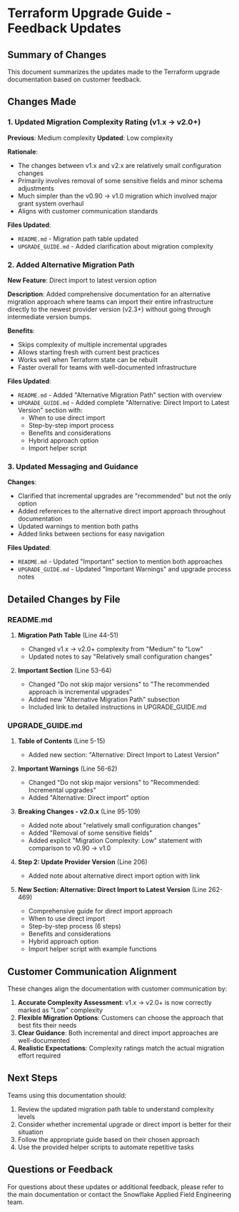 # Terraform Upgrade Guide - Feedback Updates

## Summary of Changes

This document summarizes the updates made to the Terraform upgrade documentation based on customer feedback.

## Changes Made

### 1. Updated Migration Complexity Rating (v1.x → v2.0+)

**Previous**: Medium complexity
**Updated**: Low complexity

**Rationale**: 
- The changes between v1.x and v2.x are relatively small configuration changes
- Primarily involves removal of some sensitive fields and minor schema adjustments
- Much simpler than the v0.90 → v1.0 migration which involved major grant system overhaul
- Aligns with customer communication standards

**Files Updated**:
- `README.md` - Migration path table updated
- `UPGRADE_GUIDE.md` - Added clarification about migration complexity

### 2. Added Alternative Migration Path

**New Feature**: Direct import to latest version option

**Description**:
Added comprehensive documentation for an alternative migration approach where teams can import their entire infrastructure directly to the newest provider version (v2.3+) without going through intermediate version bumps.

**Benefits**:
- Skips complexity of multiple incremental upgrades
- Allows starting fresh with current best practices
- Works well when Terraform state can be rebuilt
- Faster overall for teams with well-documented infrastructure

**Files Updated**:
- `README.md` - Added "Alternative Migration Path" section with overview
- `UPGRADE_GUIDE.md` - Added complete "Alternative: Direct Import to Latest Version" section with:
  - When to use direct import
  - Step-by-step import process
  - Benefits and considerations
  - Hybrid approach option
  - Import helper script

### 3. Updated Messaging and Guidance

**Changes**:
- Clarified that incremental upgrades are "recommended" but not the only option
- Added references to the alternative direct import approach throughout documentation
- Updated warnings to mention both paths
- Added links between sections for easy navigation

**Files Updated**:
- `README.md` - Updated "Important" section to mention both approaches
- `UPGRADE_GUIDE.md` - Updated "Important Warnings" and upgrade process notes

## Detailed Changes by File

### README.md

1. **Migration Path Table** (Line 44-51)
   - Changed v1.x → v2.0+ complexity from "Medium" to "Low"
   - Updated notes to say "Relatively small configuration changes"

2. **Important Section** (Line 53-64)
   - Changed "Do not skip major versions" to "The recommended approach is incremental upgrades"
   - Added new "Alternative Migration Path" subsection
   - Included link to detailed instructions in UPGRADE_GUIDE.md

### UPGRADE_GUIDE.md

1. **Table of Contents** (Line 5-15)
   - Added new section: "Alternative: Direct Import to Latest Version"

2. **Important Warnings** (Line 56-62)
   - Changed "Do not skip major versions" to "Recommended: Incremental upgrades"
   - Added "Alternative: Direct import" option

3. **Breaking Changes - v2.0.x** (Line 95-109)
   - Added note about "relatively small configuration changes"
   - Added "Removal of some sensitive fields"
   - Added explicit "Migration Complexity: Low" statement with comparison to v0.90 → v1.0

4. **Step 2: Update Provider Version** (Line 206)
   - Added note about alternative direct import option with link

5. **New Section: Alternative: Direct Import to Latest Version** (Line 262-469)
   - Comprehensive guide for direct import approach
   - When to use direct import
   - Step-by-step process (6 steps)
   - Benefits and considerations
   - Hybrid approach option
   - Import helper script with example functions

## Customer Communication Alignment

These changes align the documentation with customer communication by:

1. **Accurate Complexity Assessment**: v1.x → v2.0+ is now correctly marked as "Low" complexity
2. **Flexible Migration Options**: Customers can choose the approach that best fits their needs
3. **Clear Guidance**: Both incremental and direct import approaches are well-documented
4. **Realistic Expectations**: Complexity ratings match the actual migration effort required

## Next Steps

Teams using this documentation should:

1. Review the updated migration path table to understand complexity levels
2. Consider whether incremental upgrade or direct import is better for their situation
3. Follow the appropriate guide based on their chosen approach
4. Use the provided helper scripts to automate repetitive tasks

## Questions or Feedback

For questions about these updates or additional feedback, please refer to the main documentation or contact the Snowflake Applied Field Engineering team.

